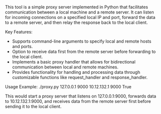 This tool is a simple proxy server implemented in Python that facilitates communication between a local machine and a remote server. It can listen for incoming connections on a specified local IP and port, forward the data to a remote server, and then relay the response back to the local client.

Key Features:
- Supports command-line arguments to specify local and remote hosts and ports.
- Option to receive data first from the remote server before forwarding to the local client.
- Implements a basic proxy handler that allows for bidirectional communication between local and remote machines.
- Provides functionality for handling and processing data through customizable functions like request_handler and response_handler.
  
Usage Example:
./proxy.py 127.0.0.1 9000 10.12.132.1 9000 True

This would start a proxy server that listens on 127.0.0.1:9000, forwards data to 10.12.132.1:9000, and receives data from the remote server first before sending it to the local client.
